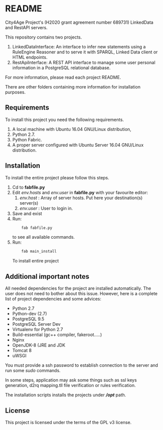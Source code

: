 # README #

City4Age Project's (H2020 grant agreement number 689731) LinkedData and RestAPI servers.

This repository contains two projects. 

1. LinkedDataInterface: An interface to infer new statements using a RuleEngine Reasoner and to serve it with SPARQL, Linked Data client or HTML endpoints.
2. RestApiInterface: A REST API interface to manage some user personal information in a PostgreSQL relational database.

For more information, please read each project README.

There are other folders containing more information for installation purposes.

Requirements
-------------

To install this project you need the following requirements.

1. A local machine with Ubuntu 16.04 GNU/Linux distribution,
2. Python 2.7.
3. Python Fabric.
4. A proper server configured with Ubuntu Server 16.04 GNU/Linux distribution.


Installation
--------------

To install the entire project please follow this steps.

1. Cd to **fabfile.py**
2. Edit _env.hosts_ and _env.user_ in **fabfile.py** with your favourite editor:
    1. _env.host_ : Array of server hosts. Put here your destination(s) server(s)
    2. _env.user_ : User to login in.
3. Save and exist
4. Run:
    ```bash
        fab fabfile.py
    ```
    to see all available commands.
5. Run:
    ```bash
        fab main_install
    ```
    To install entire project


Additional important notes
-----------------------------

All needed dependencies for the project are installed automatically. The user does not need to bother about this issue. However, here is a complete list of project dependencies and some advices:

* Python 2.7
* Python-dev (2.7)
* PostgreSQL 9.5
* PostgreSQL Server Dev
* Virtualenv  for Python 2.7
* Build-essential (gc++ compiler, fakeroot.....)
* Nginx
* OpenJDK-8 (JRE and JDK
* Tomcat 8
* uWSGI

You must provide a ssh password to establish connection to the server and run some
_sudo_ commands.

In some steps, application may ask some things such as ssl keys generation, d2rq mapping.tll
file verification or rules verification.

The installation scripts installs the projects under __*/opt*__ path.

License
----------

This project is licensed under the terms of the GPL v3 license.

